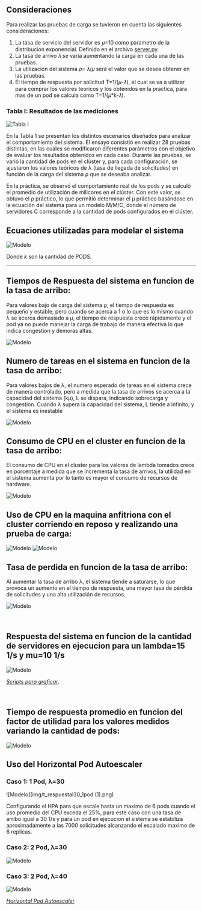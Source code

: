 
## Consideraciones

Para realizar las pruebas de carga se tuvieron en cuenta las siguientes consideraciones:

1. La tasa de servicio del servidor es 𝜇=10 como parametro de la distribucion exponencial. Definido en el archivo [server.py](./coding/implementacion_py.md/#servidor-de-respuestas-a-peticiones-http).
2. La tasa de arrivo 𝜆 se varia aumentando la carga en cada una de las pruebas.
3. La utilización del sistema 𝜌= 𝜆/𝜇 será el valor que se desea obtener en
las pruebas.
4. El tiempo de respuesta por solicitud T=1/(𝜇-𝜆), el cual se va a utilizar para comprar los valores teoricos y los obtenidos en la practica, para mas de un pod se calcula como T=1/(𝜇*k-𝜆).



### Tabla I: Resultados de las mediciones
![Tabla I](img/figura6.png)


En la Tabla 1 se presentan los distintos escenarios diseñados para analizar el comportamiento del sistema. El ensayo consistió en realizar 28 pruebas distintas, en las cuales se modificaron diferentes parámetros con el objetivo de evaluar los resultados obtenidos en cada caso. Durante las pruebas, se varió la cantidad de pods en el clúster y, para cada configuración, se ajustaron los valores teóricos de λ (tasa de llegada de solicitudes) en función de la carga del sistema ρ que se deseaba analizar.

En la práctica, se observó el comportamiento real de los pods y se calculó el promedio de utilización de milicores en el clúster. Con este valor, se obtuvo el ρ práctico, lo que permitió determinar el μ práctico basándose en la ecuación del sistema para un modelo M/M/C, donde el número de servidores C corresponde a la cantidad de pods configurados en el clúster.



## Ecuaciones utilizadas para modelar el sistema

![Modelo](img/figura7.png)

Donde *k* son la cantidad de PODS.
***

## **Tiempos de Respuesta del sistema en funcion de la tasa de arribo:**

Para valores bajo de carga del sistema ρ, el tiempo de respuesta es pequeño y estable, pero cuando se acerca a 1 o lo que es lo mismo cuando  λ se acerca demasiado a μ, el tiempo de respuesta crece rápidamente y el pod ya no puede manejar la carga de trabajo de manera efectiva lo que indica congestion y demoras altas.

![Modelo](img/trespuesta_vs_rho.png)



## **Numero de tareas en el sistema en funcion de la tasa de arribo:** 

Para valores bajos de λ, el numero esperado de tareas en el sistema crece de manera controlado, pero a medida que la tasa de arrivos se acerca a la capacidad del sistema (kμ), L se dispara, indicando sobrecarga y congestion. Cuando λ supera la capacidad del sistema, L tiende a infinito, y el sistema es inestable

![Modelo](img/Numero_Tareas_vs_Lambda.png)



## **Consumo de CPU en el cluster en funcion de la tasa de arribo:**

El consumo de CPU en el cluster para los valores de lambda tomados crece en porcentaje a medida que se incrementa la tasa de arrivos, la utilidad en el sistema aumenta por lo tanto es mayor el consumo de recursos de hardware.

![Modelo](img/Cpu_vs_Lambda.png)


## Uso de CPU en la maquina anfitriona con el cluster corriendo en reposo y realizando una prueba de carga:

![Modelo](img/cluster_en_reposo.png)
![Modelo](img/uso_cpu_6podsl50.png)




## **Tasa de perdida en funcion de la tasa de arribo:**

Al aumentar la tasa de arribo λ, el sistema tiende a saturarse, lo que provoca un aumento en el tiempo de respuesta, una mayor tasa de pérdida de solicitudes y una alta utilización de recursos.

![Modelo](img/Loss_Rate_vs_Lambda.png)

&nbsp;

## **Respuesta del sistema en funcion de la cantidad de servidores en ejecucion para un lambda=15 1/s y mu=10 1/s**

![Modelo](img/Tiempo_Respuesta_vs_Pods.png)


[*Scripts para graficar*](./coding/implementacion_py.md/#scripts-de-graficas).

&nbsp;


## **Tiempo de respuesta promedio en funcion del factor de utilidad para los valores medidos variando la cantidad de pods:**

![Modelo](img/curvas_respuesta_carga.png)

## Uso del Horizontal Pod Autoescaler

### Caso 1: 1 Pod, λ=30
![Modelo](img/t_respuestal30_1pod (1).png)

Configurando el HPA para que escale hasta un maximo de 6 pods cuando el uso promedio del CPU exceda el 25%, para este caso con una tasa de arribo igual a 30 1/s y para un pod en ejecucion el sistema se estabiliza aproximadamente a las 7000 solicitudes alcanzando el escalado maximo de 6 replicas.

### Caso 2: 2 Pod, λ=30

![Modelo](img/t_respuesta_l302pods.png)

### Caso 3: 2 Pod, λ=40

![Modelo](img/t_respuesta_l402pods.png)

[*Horizontal Pod Autoescaler*](./coding/implementacion_yml.md/#horizontal-pod-autoescaler)
